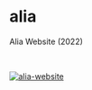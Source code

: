 # alia
Alia Website (2022)

<br>
<p>
  <a href="#">
    <img src="https://github-production-user-asset-6210df.s3.amazonaws.com/52969662/281919613-5e9a0481-e932-4e84-af57-d7caab1b25d7.jpg" alt="alia-website">
  </a>
</p>
